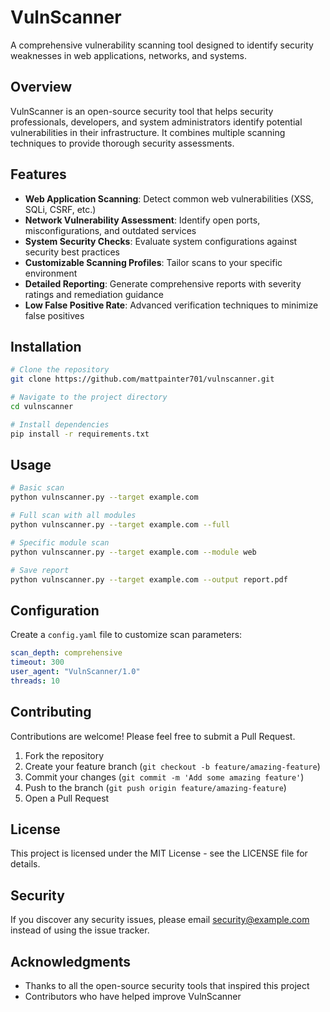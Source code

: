 # VulnScanner

A comprehensive vulnerability scanning tool designed to identify security weaknesses in web applications, networks, and systems.

## Overview

VulnScanner is an open-source security tool that helps security professionals, developers, and system administrators identify potential vulnerabilities in their infrastructure. It combines multiple scanning techniques to provide thorough security assessments.

## Features

- **Web Application Scanning**: Detect common web vulnerabilities (XSS, SQLi, CSRF, etc.)
- **Network Vulnerability Assessment**: Identify open ports, misconfigurations, and outdated services
- **System Security Checks**: Evaluate system configurations against security best practices
- **Customizable Scanning Profiles**: Tailor scans to your specific environment
- **Detailed Reporting**: Generate comprehensive reports with severity ratings and remediation guidance
- **Low False Positive Rate**: Advanced verification techniques to minimize false positives

## Installation

```bash
# Clone the repository
git clone https://github.com/mattpainter701/vulnscanner.git

# Navigate to the project directory
cd vulnscanner

# Install dependencies
pip install -r requirements.txt
```

## Usage

```bash
# Basic scan
python vulnscanner.py --target example.com

# Full scan with all modules
python vulnscanner.py --target example.com --full

# Specific module scan
python vulnscanner.py --target example.com --module web

# Save report
python vulnscanner.py --target example.com --output report.pdf
```

## Configuration

Create a `config.yaml` file to customize scan parameters:

```yaml
scan_depth: comprehensive
timeout: 300
user_agent: "VulnScanner/1.0"
threads: 10
```

## Contributing

Contributions are welcome! Please feel free to submit a Pull Request.

1. Fork the repository
2. Create your feature branch (`git checkout -b feature/amazing-feature`)
3. Commit your changes (`git commit -m 'Add some amazing feature'`)
4. Push to the branch (`git push origin feature/amazing-feature`)
5. Open a Pull Request

## License

This project is licensed under the MIT License - see the LICENSE file for details.

## Security

If you discover any security issues, please email security@example.com instead of using the issue tracker.

## Acknowledgments

- Thanks to all the open-source security tools that inspired this project
- Contributors who have helped improve VulnScanner 